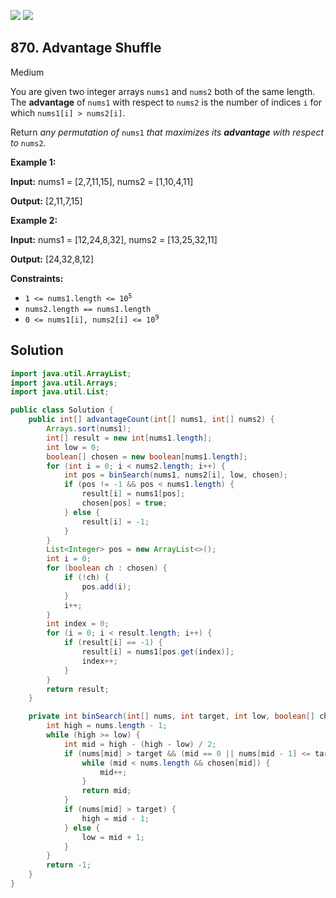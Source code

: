 [![](https://img.shields.io/github/stars/javadev/LeetCode-in-Java?label=Stars&style=flat-square)](https://github.com/javadev/LeetCode-in-Java)
[![](https://img.shields.io/github/forks/javadev/LeetCode-in-Java?label=Fork%20me%20on%20GitHub%20&style=flat-square)](https://github.com/javadev/LeetCode-in-Java/fork)

## 870\. Advantage Shuffle

Medium

You are given two integer arrays `nums1` and `nums2` both of the same length. The **advantage** of `nums1` with respect to `nums2` is the number of indices `i` for which `nums1[i] > nums2[i]`.

Return _any permutation of_ `nums1` _that maximizes its **advantage** with respect to_ `nums2`.

**Example 1:**

**Input:** nums1 = [2,7,11,15], nums2 = [1,10,4,11]

**Output:** [2,11,7,15]

**Example 2:**

**Input:** nums1 = [12,24,8,32], nums2 = [13,25,32,11]

**Output:** [24,32,8,12]

**Constraints:**

*   <code>1 <= nums1.length <= 10<sup>5</sup></code>
*   `nums2.length == nums1.length`
*   <code>0 <= nums1[i], nums2[i] <= 10<sup>9</sup></code>

## Solution

```java
import java.util.ArrayList;
import java.util.Arrays;
import java.util.List;

public class Solution {
    public int[] advantageCount(int[] nums1, int[] nums2) {
        Arrays.sort(nums1);
        int[] result = new int[nums1.length];
        int low = 0;
        boolean[] chosen = new boolean[nums1.length];
        for (int i = 0; i < nums2.length; i++) {
            int pos = binSearch(nums1, nums2[i], low, chosen);
            if (pos != -1 && pos < nums1.length) {
                result[i] = nums1[pos];
                chosen[pos] = true;
            } else {
                result[i] = -1;
            }
        }
        List<Integer> pos = new ArrayList<>();
        int i = 0;
        for (boolean ch : chosen) {
            if (!ch) {
                pos.add(i);
            }
            i++;
        }
        int index = 0;
        for (i = 0; i < result.length; i++) {
            if (result[i] == -1) {
                result[i] = nums1[pos.get(index)];
                index++;
            }
        }
        return result;
    }

    private int binSearch(int[] nums, int target, int low, boolean[] chosen) {
        int high = nums.length - 1;
        while (high >= low) {
            int mid = high - (high - low) / 2;
            if (nums[mid] > target && (mid == 0 || nums[mid - 1] <= target)) {
                while (mid < nums.length && chosen[mid]) {
                    mid++;
                }
                return mid;
            }
            if (nums[mid] > target) {
                high = mid - 1;
            } else {
                low = mid + 1;
            }
        }
        return -1;
    }
}
```